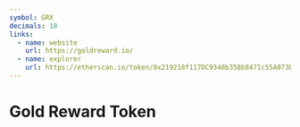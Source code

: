 ```yaml
---
symbol: GRX
decimals: 18
links:
  - name: website
    url: https://goldreward.io/
  - name: explorer
    url: https://etherscan.io/token/0x219218f117DC9348b358b8471c55A073E5e0dA0b
---
```


# Gold Reward Token
